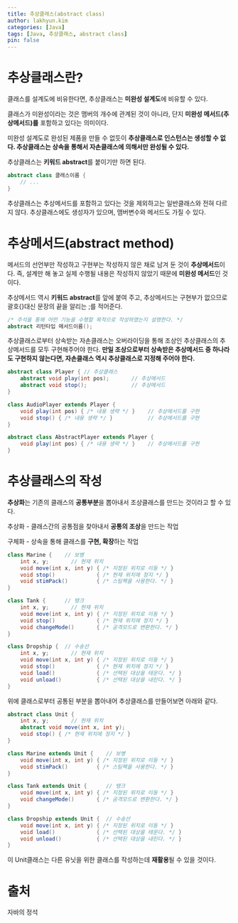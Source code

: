 ```yaml
---
title: 추상클래스(abstract class)
author: lakhyun.kim
categories: [Java]
tags: [Java, 추상클래스, abstract class]
pin: false
---
```


# 추상클래스란?

클래스를 설계도에 비유한다면, 추상클래스는 **미완성 설계도**에 비유할 수 있다.

클래스가 미완성이라는 것은 맴버의 개수에 관계된 것이 아니라, 단지 **미완성 메서드(추상메서드)를** 포함하고 있다는 의미이다.

미완성 설계도로 완성된 제품을 만들 수 없듯이 **추상클래스로 인스턴스는 생성할 수 없다. 추상클래스는 상속을 통해서 자손클래스에 의해서만 완성될 수 있다.**

추상클래스는 **키워드 abstract**를 붙이기만 하면 된다.

```java
abstract class 클래스이름 {
	// ...
}
```

추상클래스는 추상메서드를 포함하고 있다는 것을 제외하고는 일반클래스와 전혀 다르지 않다. 추상클래스에도 생성자가 있으며, 맴버변수와 메서드도 가질 수 있다.

# 추상메서드(abstract method)

메서드의 선언부만 작성하고 구현부는 작성하지 않은 채로 남겨 둔 것이 **추상메서드**이다. 즉, 설계만 해 놓고 실제 수행될 내용은 작성하지 않았기 때문에 **미완성 메서드**인 것이다.

추상메서드 역시 **키워드 abstract**를 앞에 붙여 주고, 추상메서드는 구현부가 없으므로 괄호{}대신 문장의 끝을 알리는 ;를 적어준다.

```java
/* 주석을 통해 어떤 기능을 수행할 목적으로 작성하였는지 설명한다. */
abstract 리턴타입 메서드이름();
```

추상클래스로부터 상속받는 자손클래스는 오버라이딩을 통해 조상인 추상클래스의 추상메서드를 모두 구현해주어야 한다. **만일 조상으로부터 상속받은 추상메서드 중 하나라도 구현하지 않는다면, 자손클래스 역시 추상클래스로 지정해 주어야 한다.**

```java
abstract class Player { // 추상클래스
	abstract void play(int pos);       // 추상메서드
	abstract void stop();              // 추상메서드
}

class AudioPlayer extends Player {
	void play(int pos) { /* 내용 생략 */ }    // 추상메서드를 구현
	void stop() { /* 내용 생략 */ }           // 추상메서드를 구현
}

abstract class AbstractPlayer extends Player {
	void play(int pos) { /* 내용 생략 */ }    // 추상메서드를 구현
}
```

# 추상클래스의 작성

**추상화**는 기존의 클래스의 **공통부분**을 뽑아내서 조상클래스를 만드는 것이라고 할 수 있다.

추상화 - 클래스간의 공통점을 찾아내서 **공통의 조상**을 만드는 작업

구체화 - 상속을 통해 클래스를 **구현, 확장**하는 작업

```java
class Marine {    // 보병
	int x, y;       // 현재 위치
	void move(int x, int y) { /* 지정된 위치로 이동 */ }
	void stop()             { /* 현재 위치에 정지 */ }
	void stimPack()         { /* 스팀팩을 사용한다. */ }
}

class Tank {      // 탱크
	int x, y;       // 현재 위치
	void move(int x, int y) { /* 지정된 위치로 이동 */ }
	void stop()             { /* 현재 위치에 정지 */ }
	void changeMode()       { /* 공격모드로 변환한다. */ }
}

class Dropship {  // 수송선
	int x, y;       // 현재 위치
	void move(int x, int y) { /* 지정된 위치로 이동 */ }
	void stop()             { /* 현재 위치에 정지 */ }
	void load()             { /* 선택된 대상을 태운다. */ }
	void unload()           { /* 선택된 대상을 내린다. */ }
}
```

위에 클래스로부터 공통된 부분을 뽑아내어 추상클래스를 만들어보면 아래와 같다.

```java
abstract class Unit {
	int x, y;       // 현재 위치
	abstract void move(int x, int y);
	void stop() { /* 현재 위치에 정지 */ }
}

class Marine extends Unit {    // 보병
	void move(int x, int y) { /* 지정된 위치로 이동 */ }
	void stimPack()         { /* 스팀팩을 사용한다. */ }
}

class Tank extends Unit {      // 탱크
	void move(int x, int y) { /* 지정된 위치로 이동 */ }
	void changeMode()       { /* 공격모드로 변환한다. */ }
}

class Dropship extends Unit {  // 수송선
	void move(int x, int y) { /* 지정된 위치로 이동 */ }
	void load()             { /* 선택된 대상을 태운다. */ }
	void unload()           { /* 선택된 대상을 내린다. */ }
}
```

이 Unit클래스는 다른 유닛을 위한 클래스를 작성하는데 **재활용**될 수 있을 것이다.

# 출처

자바의 정석
